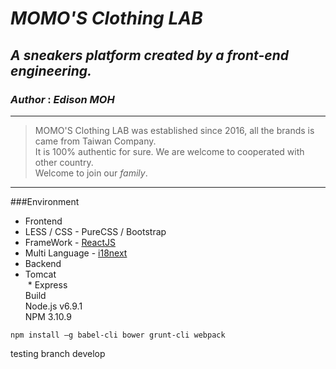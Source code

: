 # *MOMO'S Clothing LAB*
## _A sneakers platform created by a front-end engineering._
### _Author_ : _Edison MOH_
***
> MOMO'S Clothing LAB was established since 2016, all the brands is came from Taiwan Company.  
It is 100% authentic for sure. We are welcome to cooperated with other country.  
Welcome to join our _family_.
***
###Environment
 * Frontend
  * LESS / CSS - PureCSS / Bootstrap
  * FrameWork - [ReactJS](https://facebook.github.io/react/)
  * Multi Language - [i18next](http://i18next.com/docs/api/)
 * Backend
  * Tomcat  
  * Express   
Build  
Node.js v6.9.1  
NPM 3.10.9  
```Install
npm install –g babel-cli bower grunt-cli webpack
```
testing branch develop

